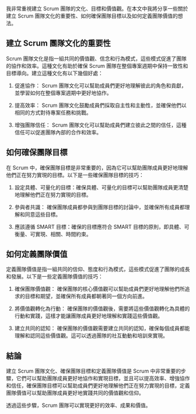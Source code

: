 我非常重視建立 Scrum 團隊的文化、目標和價值觀。在本文中我將分享一些關於建立 Scrum 團隊文化的重要性、如何確保團隊目標以及如何定義團隊價值的想法。

## 建立 Scrum 團隊文化的重要性

Scrum 團隊文化是指一組共同的價值觀、信念和行為模式，這些模式促進了團隊的協作和效率。這種文化有助於確保 Scrum 團隊在整個專案週期中保持一致性和目標導向。建立這種文化有以下幾個好處：

1.  促進協作： Scrum 團隊文化可以幫助成員們更好地理解彼此的角色和貢獻，並學習如何在整個專案週期中更好地協作。

2.  提高效率： Scrum 團隊文化鼓勵成員們採取自主性和主動性，並確保他們以相同的方式對待專案任務和挑戰。

3.  增強團隊信任： Scrum 團隊文化可以幫助成員們建立彼此之間的信任，這種信任可以促進團隊內部的合作和效率。

## 如何確保團隊目標

在 Scrum 中，確保團隊目標是非常重要的，因為它可以幫助團隊成員更好地理解他們正在努力實現的目標。以下是一些確保團隊目標的技巧：

1.  設定具體、可量化的目標：確保具體、可量化的目標可以幫助團隊成員更清楚地理解他們正在努力實現的目標。

2.  參與者共識： 確保團隊成員都參與到團隊目標的討論中，並確保所有成員都理解和同意這些目標。

3.  應該遵循 SMART 目標：確保的目標應符合 SMART 目標的原則，即具體、可衡量、可實現、相關、時間約束。

## 如何定義團隊價值

定義團隊價值是指一組共同的信仰、態度和行為模式，這些模式促進了團隊的成長和發展。以下是一些定義團隊價值的技巧：

1.  確保團隊價值觀： 確保團隊的核心價值觀可以幫助成員們更好地理解他們所追求的目標和期望，並確保所有成員都朝著同一個方向前進。

2.  將價值觀轉化為行動： 確保團隊的價值觀後，需要將這些價值觀轉化為具體的行動和實踐，這樣才能讓團隊成員更好地理解和實踐這些價值觀。

3.  建立共同的認知： 確保團隊的價值觀需要建立共同的認知，確保每個成員都能理解和認同這些價值觀。這可以透過團隊的社互動動和培訓來實現。

## 結論

建立 Scrum 團隊文化、確保團隊目標和定義團隊價值是 Scrum 中非常重要的步驟，它們可以幫助團隊成員更好地協作和實現目標，並且可以提高效率、增強協作和信任，確保團隊目標可以幫助成員們更好地理解他們正在努力實現的目標，定義團隊價值可以幫助團隊成員更好地實踐共同的價值觀和信仰。

透過這些步驟，Scrum 團隊可以實現更好的效率、成果和價值。